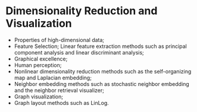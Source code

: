 # Dimensionality Reduction and Visualization

- Properties of high-dimensional data; 
- Feature Selection; Linear feature extraction methods such as principal component analysis and linear discriminant analysis;
- Graphical excellence; 
- Human perception; 
- Nonlinear dimensionality reduction methods such as the self-organizing map and Laplacian embedding;
- Neighbor embedding methods such as stochastic neighbor embedding and the neighbor retrieval visualizer;
- Graph visualization; 
- Graph layout methods such as LinLog.




